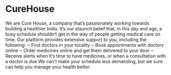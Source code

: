 # CureHouse
We are Cure House, a company that’s passionately working towards building a healthier India.
It’s our staunch belief that, in this day and age, a busy schedule shouldn’t get in the way of people getting medical care on time. 
Our platform provides extensive support to you, including the following: ‒ Find doctors in your locality ‒ Book appointments with doctors online ‒ Order medicines online and get them delivered to your door ‒ Receive alerts when it’s time to have medicines, or when a consultation with a doctor is due We can't make your schedule less demanding, but we sure can help you manage your health better.
